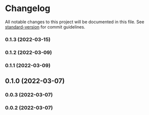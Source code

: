 # Changelog

All notable changes to this project will be documented in this file. See [standard-version](https://github.com/conventional-changelog/standard-version) for commit guidelines.

### 0.1.3 (2022-03-15)

### 0.1.2 (2022-03-09)

### 0.1.1 (2022-03-09)

## 0.1.0 (2022-03-07)

### 0.0.3 (2022-03-07)

### 0.0.2 (2022-03-07)
